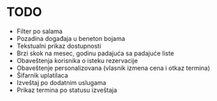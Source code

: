 # TODO

- Filter po salama
- Pozadina događaja u beneton bojama
- Tekstualni prikaz dostupnosti
- Brzi skok na mesec, godinu padajuća sa padajuće liste
- Obaveštenja korisnika o isteku rezervacije
- Obaveštenje personalizovana (vlasnik izmena cena i otkaz termina)
- Šifarnik uplatilaca
- Izveštaj po dodatnim uslugama
- Prikaz termina po statusu izveštaja 

